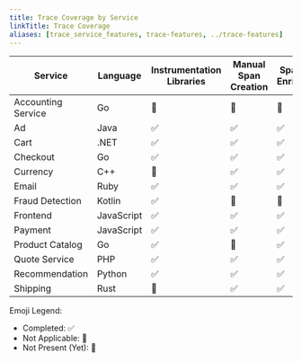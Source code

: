 ```yaml
---
title: Trace Coverage by Service
linkTitle: Trace Coverage
aliases: [trace_service_features, trace-features, ../trace-features]
---
```


| Service            | Language   | Instrumentation Libraries | Manual Span Creation | Span Data Enrichment | RPC Context Propagation | Span Links | Baggage | Resource Detection |
| ------------------ | ---------- | ------------------------- | -------------------- | -------------------- | ----------------------- | ---------- | ------- | ------------------ |
| Accounting Service | Go         | 🚧                        | 🚧                   | 🚧                   | 🚧                      | 🚧         | 🚧      | ✅                 |
| Ad                 | Java       | ✅                        | ✅                   | ✅                   | 🔕                      | 🔕         | 🔕      | 🚧                 |
| Cart               | .NET       | ✅                        | ✅                   | ✅                   | 🔕                      | 🔕         | 🔕      | ✅                 |
| Checkout           | Go         | ✅                        | ✅                   | ✅                   | 🔕                      | 🔕         | 🔕      | ✅                 |
| Currency           | C++        | 🔕                        | ✅                   | ✅                   | ✅                      | 🔕         | 🔕      | 🚧                 |
| Email              | Ruby       | ✅                        | ✅                   | ✅                   | 🔕                      | 🔕         | 🔕      | 🚧                 |
| Fraud Detection    | Kotlin     | ✅                        | 🚧                   | 🚧                   | 🚧                      | ✅         | 🚧      | 🚧                 |
| Frontend           | JavaScript | ✅                        | ✅                   | ✅                   | 🔕                      | ✅         | ✅      | ✅                 |
| Payment            | JavaScript | ✅                        | ✅                   | ✅                   | 🔕                      | 🔕         | ✅      | ✅                 |
| Product Catalog    | Go         | ✅                        | 🔕                   | ✅                   | 🔕                      | 🔕         | 🔕      | 🚧                 |
| Quote Service      | PHP        | ✅                        | ✅                   | ✅                   | 🔕                      | 🔕         | 🔕      | 🚧                 |
| Recommendation     | Python     | ✅                        | ✅                   | ✅                   | 🔕                      | 🔕         | 🔕      | 🚧                 |
| Shipping           | Rust       | 🔕                        | ✅                   | ✅                   | ✅                      | 🔕         | 🔕      | 🚧                 |

Emoji Legend:

- Completed: ✅
- Not Applicable: 🔕
- Not Present (Yet): 🚧
